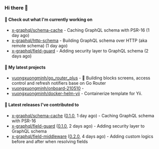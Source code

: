 ### Hi there 👋

#### 👷 Check out what I'm currently working on

- [x-graphql/schema-cache](https://github.com/x-graphql/schema-cache) - Caching GraphQL schema with PSR-16 (1 day ago)
- [x-graphql/http-schema](https://github.com/x-graphql/http-schema) - Building GraphQL schema over HTTP (aka remote schema) (1 day ago)
- [x-graphql/field-guard](https://github.com/x-graphql/field-guard) - Adding security layer to GraphQL schema (2 days ago)

#### 🌱 My latest projects

- [vuongxuongminh/go_router_plus](https://github.com/vuongxuongminh/go_router_plus) - :office: Building blocks screens, access control and refresh notifiers base on Go Router
- [vuongxuongminh/onboard-210510](https://github.com/vuongxuongminh/onboard-210510) - 
- [vuongxuongminh/docker-helm-yii](https://github.com/vuongxuongminh/docker-helm-yii) - Containerize template for Yii.

#### 🔭 Latest releases I've contributed to

- [x-graphql/schema-cache](https://github.com/x-graphql/schema-cache) ([0.1.0](https://github.com/x-graphql/schema-cache/releases/tag/0.1.0), 1 day ago) - Caching GraphQL schema with PSR-16
- [x-graphql/field-guard](https://github.com/x-graphql/field-guard) ([0.1.0](https://github.com/x-graphql/field-guard/releases/tag/0.1.0), 2 days ago) - Adding security layer to GraphQL schema
- [x-graphql/field-middleware](https://github.com/x-graphql/field-middleware) ([0.2.0](https://github.com/x-graphql/field-middleware/releases/tag/0.2.0), 4 days ago) - Adding custom logics before and after when resolving fields
